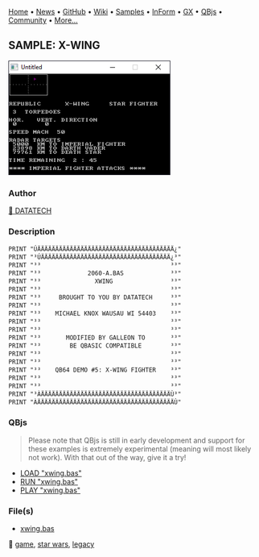 [Home](https://qb64.com) • [News](../../news.md) • [GitHub](https://github.com/QB64Official/qb64) • [Wiki](https://github.com/QB64Official/qb64/wiki) • [Samples](../../samples.md) • [InForm](../../inform.md) • [GX](../../gx.md) • [QBjs](../../qbjs.md) • [Community](../../community.md) • [More...](../../more.md)

## SAMPLE: X-WING

![screenshot.png](img/screenshot.png)

### Author

[🐝 DATATECH](../datatech.md) 

### Description

```text
PRINT "ÚÄÄÄÄÄÄÄÄÄÄÄÄÄÄÄÄÄÄÄÄÄÄÄÄÄÄÄÄÄÄÄÄÄÄÄÄÄÄ¿"
PRINT "³ÚÄÄÄÄÄÄÄÄÄÄÄÄÄÄÄÄÄÄÄÄÄÄÄÄÄÄÄÄÄÄÄÄÄÄÄÄ¿³"
PRINT "³³                                    ³³"
PRINT "³³             2060-A.BAS             ³³"
PRINT "³³               XWING                ³³"
PRINT "³³                                    ³³"
PRINT "³³     BROUGHT TO YOU BY DATATECH     ³³"
PRINT "³³                                    ³³"
PRINT "³³    MICHAEL KNOX WAUSAU WI 54403    ³³"
PRINT "³³                                    ³³"
PRINT "³³                                    ³³"
PRINT "³³       MODIFIED BY GALLEON TO       ³³"
PRINT "³³        BE QBASIC COMPATIBLE        ³³"
PRINT "³³                                    ³³"
PRINT "³³                                    ³³"
PRINT "³³    QB64 DEMO #5: X-WING FIGHTER    ³³"
PRINT "³³                                    ³³"
PRINT "³³                                    ³³"
PRINT "³ÀÄÄÄÄÄÄÄÄÄÄÄÄÄÄÄÄÄÄÄÄÄÄÄÄÄÄÄÄÄÄÄÄÄÄÄÄÙ³"
PRINT "ÀÄÄÄÄÄÄÄÄÄÄÄÄÄÄÄÄÄÄÄÄÄÄÄÄÄÄÄÄÄÄÄÄÄÄÄÄÄÄÙ"
```

### QBjs

> Please note that QBjs is still in early development and support for these examples is extremely experimental (meaning will most likely not work). With that out of the way, give it a try!

* [LOAD "xwing.bas"](https://v6p9d9t4.ssl.hwcdn.net/html/5963335/index.html?src=https://qb64.com/samples/x-wing/src/xwing.bas)
* [RUN "xwing.bas"](https://v6p9d9t4.ssl.hwcdn.net/html/5963335/index.html?mode=auto&src=https://qb64.com/samples/x-wing/src/xwing.bas)
* [PLAY "xwing.bas"](https://v6p9d9t4.ssl.hwcdn.net/html/5963335/index.html?mode=play&src=https://qb64.com/samples/x-wing/src/xwing.bas)

### File(s)

* [xwing.bas](src/xwing.bas)

🔗 [game](../game.md), [star wars](../star-wars.md), [legacy](../legacy.md)
